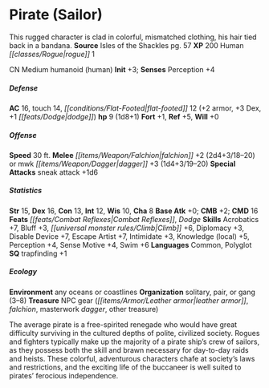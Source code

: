 ﻿---
cssclass: [monsters]
title1: Pirate (Sailor)
desc_short: This rugged character is clad in colorful, mismatched clothing, his hair
  tied back in a bandana.
title2: Pirate (Sailor)
CR: 1/2
sources:
- name: Isles of the Shackles
  page: 57
  link: http://paizo.com/products/btpy8qzx?Pathfinder-Campaign-Setting-Isles-of-the-Shackles
XP: 200
race: Human
classes:
- rogue 1
alignment: CN
size: Medium
type: humanoid
subtypes:
- human
initiative:
  bonus: 3
AC:
  AC: 16
  touch: 14
  flat_footed: 12
  components:
    armor: 2
    dex: 3
    dodge: 1
HP:
  HP: 9
  long: 1d8+1
saves:
  fort: 1
  ref: 5
  will: 0
speeds:
  base: 30
attacks:
  melee:
  - - text: falchion +2 (2d4+3/18-20)
      entries:
      - - damage: 2d4+3
          crit_range: 18-20
      attack: falchion
      bonus:
      - 2
  - - text: mwk dagger +3 (1d4+3/19-20)
      entries:
      - - damage: 1d4+3
          crit_range: 19-20
      attack: mwk dagger
      bonus:
      - 3
  special:
  - sneak attack +1d6
ability_scores:
  STR: 15
  DEX: 16
  CON: 13
  INT: 12
  WIS: 10
  CHA: 8
BAB: 0
CMB: 2
CMD: 16
feats:
- name: Combat Reflexes
- name: Dodge
skills:
  Acrobatics: 7
  Bluff: 3
  Climb: 6
  Diplomacy: 3
  Disable Device: 7
  Escape Artist: 7
  Intimidate: 3
  Knowledge (local): 5
  Perception: 4
  Sense Motive: 4
  Swim: 6
languages:
- Common
- Polyglot
special_qualities:
- trapfinding +1
ecology:
  environment: any oceans or coastlines
  organization: solitary, pair, or gang (3-8)
  treasure_type: NPC Gear
  treasure:
  - leather armor
  - falchion
  - masterwork dagger
  - other treasure
desc_long: The average pirate is a free-spirited renegade who would have great difficulty
  surviving in the cultured depths of polite, civilized society. Rogues and fighters
  typically make up the majority of a pirate ship's crew of sailors, as they possess
  both the skill and brawn necessary for day-to-day raids and heists. These colorful,
  adventurous characters chafe at society's laws and restrictions, and the exciting
  life of the buccaneer is well suited to pirates' ferocious independence.

---

# Pirate (Sailor)
This rugged character is clad in colorful, mismatched clothing, his hair tied back in a bandana.
**Source** Isles of the Shackles pg. 57
**XP** 200
Human _[[classes/Rogue|rogue]]_ 1

CN Medium humanoid (human)
**Init** +3; **Senses** Perception +4

##### Defense

**AC** 16, touch 14, _[[conditions/Flat-Footed|flat-footed]]_ 12 (+2 armor, +3 Dex, +1 _[[feats/Dodge|dodge]]_)
**hp** 9 (1d8+1)
**Fort** +1, **Ref** +5, **Will** +0

##### Offense
**Speed** 30 ft.
**Melee** _[[items/Weapon/Falchion|falchion]]_ +2 (2d4+3/18–20) or mwk _[[items/Weapon/Dagger|dagger]]_ +3 (1d4+3/19–20)
**Special Attacks** sneak attack +1d6

##### Statistics
**Str** 15, **Dex** 16, **Con** 13, **Int** 12, **Wis** 10, **Cha** 8
**Base Atk** +0; **CMB** +2; **CMD** 16
**Feats** _[[feats/Combat Reflexes|Combat Reflexes]]_, _Dodge_
**Skills** Acrobatics +7, Bluff +3, _[[universal monster rules/Climb|Climb]]_ +6, Diplomacy +3, Disable Device +7, Escape Artist +7, Intimidate +3, Knowledge (local) +5, Perception +4, Sense Motive +4, Swim +6
**Languages** Common, Polyglot
**SQ** trapfinding +1

##### Ecology

**Environment** any oceans or coastlines
**Organization** solitary, pair, or gang (3–8)
**Treasure** NPC gear (_[[items/Armor/Leather armor|leather armor]]_, _falchion_, masterwork _dagger_, other treasure)

The average pirate is a free-spirited renegade who would have great difficulty surviving in the cultured depths of polite, civilized society. Rogues and fighters typically make up the majority of a pirate ship’s crew of sailors, as they possess both the skill and brawn necessary for day-to-day raids and heists. These colorful, adventurous characters chafe at society’s laws and restrictions, and the exciting life of the buccaneer is well suited to pirates’ ferocious independence.